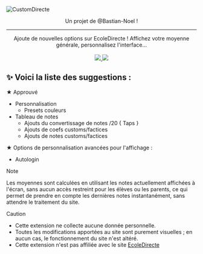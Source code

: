 ![CustomDirecte](https://capsule-render.vercel.app/api?type=waving&height=170&text=CustomDirecte%20Dev&animation=fadeIn&fontSize=80&fontColor=0000&fontAlignY=34&stroke=fff&strokeWidth=2.2&color=0:7f0f2f,45:c8194a)

<p align="center">
  Un projet de @Bastian-Noel !
</p>

---

<p align='center'>
  Ajoute de nouvelles options sur EcoleDirecte ! Affichez votre moyenne générale, personnalisez l'interface...
  <br><br>
  <a href="https://customdirecte.github.io/">
    <img src="https://img.shields.io/badge/Website%20%26%20Doc-Open?style=for-the-badge&color=purple" />
  </a>
  <a href="https://discord.gg/vQYhP3q8eR">
    <img src="https://img.shields.io/badge/Suggestions,%20Aide%20&%20Bugs-Open?style=for-the-badge&color=darkblue&logo=discord&logoColor=fff" />
  </a>
</p>


## ✨  Voici la liste des suggestions :

★ Approuvé
- Personnalisation
  - Presets couleurs
- Tableau de notes
  - Ajouts du convertissage de notes /20 { Taps }
  - Ajouts de coefs customs/factices
  - Ajouts de notes customs/factices

★ Options de personnalisation avancées pour l'affichage :
- Autologin 

> [!NOTE]
> Les moyennes sont calculées en utilisant les notes actuellement affichées à l'écran, sans aucun accès restreint pour les élèves ou les parents, ce qui permet de prendre en compte les dernières notes instantanément, sans attendre le traitement du site.

> [!CAUTION]
> + Cette extension ne collecte aucune donnée personnelle.
> + Toutes les modifications apportées au site sont purement visuelles ; en aucun cas, le fonctionnement du site n'est altéré.
> + Cette extension n'est pas affiliée avec le site [EcoleDirecte](https://www.ecoledirecte.com)

